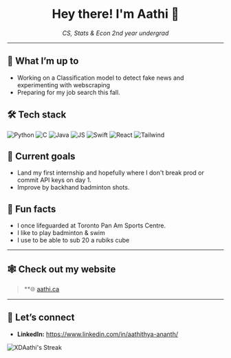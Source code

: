 <!-- prettier-ignore-start -->
<h1 align="center">Hey there! I'm Aathi 👋</h1>
<!-- prettier-ignore-end -->

<p align="center">
  <em>
    CS, Stats &amp; Econ 2nd year undergrad <br/>
  </em>
</p>

---

## 🔭 What I’m up to

- Working on a Classification model to detect fake news and experimenting with webscraping
- Preparing for my job search this fall.

## 🛠️ Tech stack

<p>
  <img alt="Python" src="https://img.shields.io/badge/Python-3670A0?style=for-the-badge&amp;logo=python&amp;logoColor=ffdd54" />
  <img alt="C" src="https://img.shields.io/badge/C-00599C?style=for-the-badge&amp;logo=c&amp;logoColor=white" />
  <img alt="Java" src="https://img.shields.io/badge/Java-ED8B00?style=for-the-badge&logo=openjdk&logoColor=white"/>
  <img alt="JS" src="https://shields.io/badge/JavaScript-F7DF1E?logo=JavaScript&logoColor=000&style=flat-square"/>
  <img alt="Swift"  src="https://img.shields.io/badge/Swift-F05138?style=for-the-badge&amp;logo=swift&amp;logoColor=white" />
  <img alt="React"  src="https://img.shields.io/badge/React-20232A?style=for-the-badge&amp;logo=react&amp;logoColor=61DAFB" />
  <img alt="Tailwind"  src="https://img.shields.io/badge/Tailwind_CSS-grey?style=for-the-badge&logo=tailwind-css&logoColor=38B2AC"/>
  

</p>

## 🎯 Current goals

- Land my first internship and hopefully where I don't break prod or commit API keys on day 1.
- Improve by backhand badminton shots.

## 🌱 Fun facts

- I once lifeguarded at Toronto Pan Am Sports Centre.
- I like to play badminton & swim
- I use to be able to sub 20 a rubiks cube

---

## 🕸️ Check out my website

> **🌐 [aathi.ca](https://aathi.ca)&nbsp;

---

## 🤝 Let’s connect

- **LinkedIn:** <https://www.linkedin.com/in/aathithya-ananth/>

![XDAathi's Streak](https://github-readme-streak-stats.herokuapp.com/?user=XDAathi&theme=tokyonight&hide_border=true)
